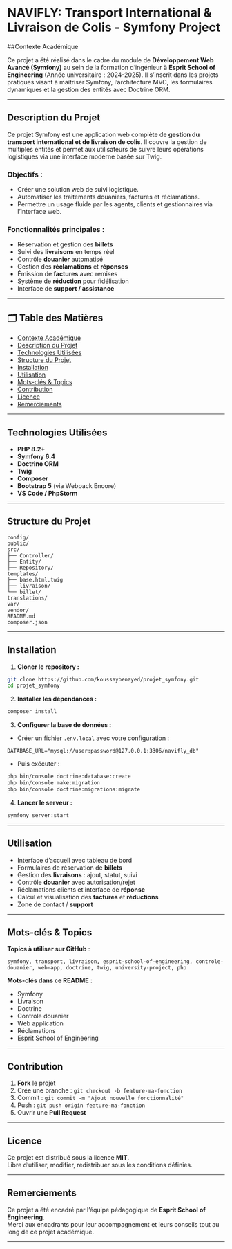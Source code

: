 
# NAVIFLY: Transport International & Livraison de Colis - Symfony Project 

##Contexte Académique

Ce projet a été réalisé dans le cadre du module de **Développement Web Avancé (Symfony)** au sein de la formation d’ingénieur à **Esprit School of Engineering** (Année universitaire : 2024-2025). Il s’inscrit dans les projets pratiques visant à maîtriser Symfony, l’architecture MVC, les formulaires dynamiques et la gestion des entités avec Doctrine ORM.

---

## Description du Projet

Ce projet Symfony est une application web complète de **gestion du transport international et de livraison de colis**. Il couvre la gestion de multiples entités et permet aux utilisateurs de suivre leurs opérations logistiques via une interface moderne basée sur Twig.

### Objectifs :
- Créer une solution web de suivi logistique.
- Automatiser les traitements douaniers, factures et réclamations.
- Permettre un usage fluide par les agents, clients et gestionnaires via l’interface web.

### Fonctionnalités principales :
-  Réservation et gestion des **billets**
-  Suivi des **livraisons** en temps réel
-  Contrôle **douanier** automatisé
-  Gestion des **réclamations** et **réponses**
-  Émission de **factures** avec remises
-  Système de **réduction** pour fidélisation
-  Interface de **support / assistance**

---

## 🗂️ Table des Matières

- [Contexte Académique](#contexte-académique)
- [Description du Projet](#description-du-projet)
- [Technologies Utilisées](#technologies-utilisées)
- [Structure du Projet](#structure-du-projet)
- [Installation](#installation)
- [Utilisation](#utilisation)
- [Mots-clés & Topics](#mots-clés--topics)
- [Contribution](#contribution)
- [Licence](#licence)
- [Remerciements](#remerciements)

---

##  Technologies Utilisées

-  **PHP 8.2+**
-  **Symfony 6.4**
-  **Doctrine ORM**
-  **Twig**
-  **Composer**
- **Bootstrap 5** (via Webpack Encore)
-  **VS Code / PhpStorm**

---

##  Structure du Projet

```plaintext
config/
public/
src/
├── Controller/
├── Entity/
├── Repository/
templates/
├── base.html.twig
├── livraison/
└── billet/
translations/
var/
vendor/
README.md
composer.json
```
---

##  Installation

1. **Cloner le repository :**
```bash
git clone https://github.com/koussaybenayed/projet_symfony.git
cd projet_symfony
```

2. **Installer les dépendances :**
```bash
composer install
```

3. **Configurer la base de données :**
- Créer un fichier `.env.local` avec votre configuration :
```
DATABASE_URL="mysql://user:password@127.0.0.1:3306/navifly_db"
```
- Puis exécuter :
```bash
php bin/console doctrine:database:create
php bin/console make:migration
php bin/console doctrine:migrations:migrate
```

4. **Lancer le serveur :**
```bash
symfony server:start
```

---

##  Utilisation

- Interface d’accueil avec tableau de bord
- Formulaires de réservation de **billets**
- Gestion des **livraisons** : ajout, statut, suivi
- Contrôle **douanier** avec autorisation/rejet
- Réclamations clients et interface de **réponse**
- Calcul et visualisation des **factures** et **réductions**
- Zone de contact / **support**

---

##  Mots-clés & Topics

**Topics à utiliser sur GitHub** :
```text
symfony, transport, livraison, esprit-school-of-engineering, controle-douanier, web-app, doctrine, twig, university-project, php
```

**Mots-clés dans ce README** :
- Symfony
- Livraison
- Doctrine
- Contrôle douanier
- Web application
- Réclamations
- Esprit School of Engineering

---

##  Contribution

1. **Fork** le projet
2. Crée une branche : `git checkout -b feature-ma-fonction`
3. Commit : `git commit -m "Ajout nouvelle fonctionnalité"`
4. Push : `git push origin feature-ma-fonction`
5. Ouvrir une **Pull Request**

---

##  Licence

Ce projet est distribué sous la licence **MIT**.  
Libre d’utiliser, modifier, redistribuer sous les conditions définies.

---

##  Remerciements

Ce projet a été encadré par l’équipe pédagogique de **Esprit School of Engineering**.  
Merci aux encadrants pour leur accompagnement et leurs conseils tout au long de ce projet académique.

---
